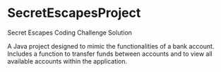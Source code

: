 # SecretEscapesProject
Secret Escapes Coding Challenge Solution

A Java project designed to mimic the functionalities of a bank account. Includes a function to transfer funds between accounts and to view all available accounts
within the application.
